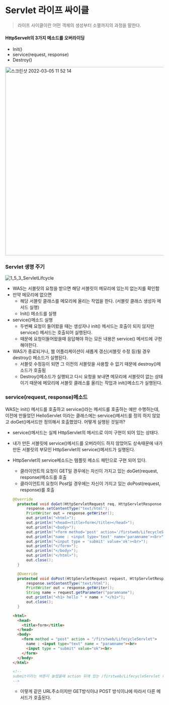 # Servlet 라이프 싸이클

> 라이프 사이클이란 어떤 객체의 생성부터 소멸까지의 과정을 말한다.



#### HttpServelt의 3가지 메소드를 오버라이딩

+ Init()
+ service(request, response)
+ Destroy()

<img width="599" alt="스크린샷 2022-03-05 11 52 14" src="https://user-images.githubusercontent.com/88477839/156865336-c7e6a809-2d22-4f5b-b59c-fb439ff38c9f.png">



### Servlet 생명 주기

![1_5_3_ServletLifcycle](https://user-images.githubusercontent.com/88477839/156865480-d82468a6-e242-4a20-bda6-d6a7d68f06f2.png)

+ WAS는 서블릿의 요청을 받으면 해당 서블릿이 메모리에 있는지 없는지를 확인함
+ 만약 메모리에 없으면
  + 해당 서블릿 클래스를 메모리에 올리는 작업을 한다. (서블릿 클래스 생성자 메서드 실행)
  + Init() 메소드를 실행
+ service()메소드 실행
  + 두번째 요청이 들어왔을 때는 생성자나 init() 메서드는 호출이 되지 않지만 service() 메서드는 호출되어 실행된다.
  + 때문에 요청이들어왔을때 응답해야 하는 모든 내용은 service() 메서드에 구현해야한다.
+ WAS가 종료되거나, 웹 어플리케이션이 새롭게 갱신(서블릿 수정 등)될 경우 destroy() 메소드가 실행된다.
  + 서블릿 수정등이 되면 그 이전의 서블릿을 사용할 수 없기 때문에 destroy()메소드가 호출됨
  + Destroy()메소드가 실행되고 다시 요청을 보내면 메모리에 서블릿이 없는 상태이기 때문에 메모리에 서블릿 클래스를 올리는 작업과 init()메소드가 실행된다.



### service(request, response)메소드

WAS는 init() 메서드를 호출하고 service()라는 메서드를 호출하는 예만 수행하는데, 이전에 만들었던 HelloServlet 이라는 클래스에는  service()메서드를 정의 하지 않았고 doGet()메서드만 정의해서 호출했었다. 어떻게 실행된 것일까?

+ service()메서드는 실제 HttpServlet의 메서드로 이미 구현이 되어 있는 상태다.

+ 내가 만든 서블릿에 service()메서드를 오버라이드 하지 않았어도 상속때문에 내가 만든 서블릿의 부모인 HttpServlet의 service()메서드가 실행된다.

+ HttpServlet의 service메소드는 템플릿 메소드 패턴으로 구현 되어 있다.

  + 클라이언트의 요청이 GET일 경우에는 자신이 가지고 있는 doGet(request, response)메소드를 호출
  + 클라이언트의 요청이 Post일 경우에는 자신이 가지고 있는 doPost(request, response)를 호출

  ~~~java
  @Override
  	protected void doGet(HttpServletRequest req, HttpServletResponse response) throws ServletException, IOException {
  		response.setContentType("text/html");
  		PrintWriter out = response.getWriter();
  		out.println("<html>");
  		out.println("<head><title>form</title></head>");
  		out.println("<body>");
  		out.println("<form method='post' action='/firstweb/LifecycleServlet'>");
  		out.println("name : <input type='text' name='paramname'><br>");
  		out.println("<input type = 'submit' value='ok'><br>");
  		out.println("</form>");
  		out.println("</body>");
  		out.println("</html>");
  		out.close();
  	}
  
  	@Override
  	protected void doPost(HttpServletRequest request, HttpServletResponse response) throws ServletException, IOException {
  		response.setContentType("text/html");
  		PrintWriter out = response.getWriter();
  		String name = request.getParameter("paramname");
  		out.println("<h1> hello " + name + "</h1>");
  		out.close();
  	}
  ~~~

  
  
  ~~~html
  <html>
    <head>
      <title>form</title>
    </head>
    <body>
      <form method = "post" action = "/firstweb/LifecycleServlet">
        name : <input type="text" name = "paramname"><br>
        <input type = "submit" value="ok"><br>
      </form>
    </body>
  </html>
  
  <!-- 
  submit이라는 버튼이 눌렸을때 action 뒤에 있는 /firstweb/LifecycleServlet 이 주소로 요청하고 메소드는 post로 하라는 의미
  -->
  ~~~
  
  + 이렇게 같은 URL주소이지만 GET방식이냐 POST 방식이냐에 따라서 다른 메서드가 호출된다.

